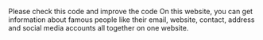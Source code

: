 Please check this code and improve the code
On this website, you can get information about famous people like their email, website, contact, address and social media accounts all together on one website.
